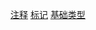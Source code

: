 [注释](%E6%B3%A8%E9%87%8A.md)
[标记](%E6%A0%87%E8%AE%B0.md)
[基础类型](%E5%9F%BA%E7%A1%80%E7%B1%BB%E5%9E%8B.md)